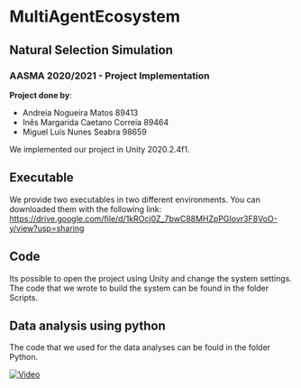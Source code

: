 # MultiAgentEcosystem

## Natural Selection Simulation
### AASMA 2020/2021 - Project Implementation

**Project done by**:
- Andreia Nogueira Matos 89413
- Inês Margarida Caetano Correia 89464
- Miguel Luís Nunes Seabra 98659

We implemented our project in Unity 2020.2.4f1.

## Executable
We provide two executables in two different environments.
You can downloaded them with the following link: https://drive.google.com/file/d/1kROcj0Z_7bwC88MHZpPGIovr3F8VoO-y/view?usp=sharing

## Code
Its possible to open the project using Unity and change the system settings.
The code that we wrote to build the system can be found in the folder Scripts.

## Data analysis using python
The code that we used for the data analyses can be fould in the folder Python.

[![Video](https://img.youtube.com/vi/YOUTUBE_VIDEO_ID_HERE/0.jpg)](https://youtu.be/5bRdXqgzbNQ)
